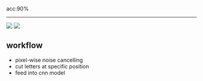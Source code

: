 acc:90%
***
<img src='https://user-images.githubusercontent.com/35487258/75249849-07b24280-5812-11ea-8805-db276419a459.gif'>
<img src='https://user-images.githubusercontent.com/35487258/75249853-097c0600-5812-11ea-916f-a73b67362a80.gif'>

## workflow
- pixel-wise noise cancelling
- cut letters at specific position
- feed into cnn model
